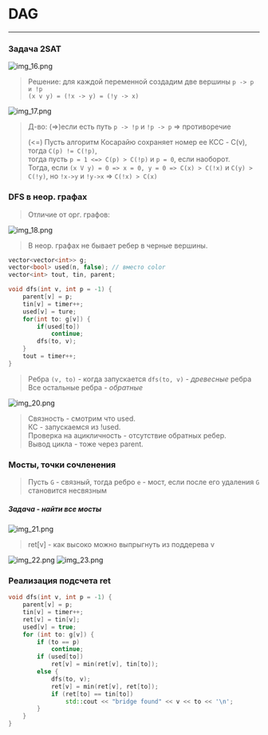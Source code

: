 # DAG
***
### Задача 2SAT
![img_16.png](img_16.png)
> Решение: для каждой переменной создадим две вершины ``p -> p и !p``  
> ``(x v y) = (!x -> y) = (!y -> x)``

![img_17.png](img_17.png)

> Д-во: (=>)если есть путь ``p -> !p`` и ``!p -> p`` => противоречие
> 
>  (<=) Пусть алгоритм Косарайю сохраняет номер ее КСС - C(v),  
> тогда ``C(p) != C(!p)``,  
> тогда пусть ``p = 1 <=> C(p) > C(!p)`` и ``p = 0``, если наоборот.  
> Тогда, если ``(x V y) = 0 => x = 0, y = 0 => C(x) > C(!x)`` и ``C(y) > C(!y)``, но  ``!x->y`` и ``!y->x`` => ``C(!x) > C(x)``

### DFS в неор. графах
> Отличие от орг. графов:

![img_18.png](img_18.png)

> В неор. графах не бывает ребер в черные вершины.

```c++
vector<vector<int>> g;
vector<bool> used(n, false); // вместо color
vector<int> tout, tin, parent;

void dfs(int v, int p = -1) {
    parent[v] = p;
    tin[v] = timer++;
    used[v] = ture;
    for(int to: g[v]) {
        if(used[to])
            continue;
        dfs(to, v);
    }
    tout = timer++;
}
```

> Ребра ``(v, to)`` - когда запускается ``dfs(to, v)`` - *древесные* ребра  
> Все остальные ребра - *обратные*

![img_20.png](img_20.png)

> Связность - смотрим что used.  
> КС - запускаемся из !used.  
> Проверка на ацикличность - отсутствие обратных ребер.  
> Вывод цикла - тоже через parent.

### Мосты, точки сочленения
> Пусть ``G`` - связный, тогда ребро ``е`` - мост, если после его удаления ``G`` становится несвязным

##### Задача - найти все мосты

![img_21.png](img_21.png)

> ret[v] - как высоко можно выпрыгнуть из поддерева v

![img_22.png](img_22.png)
![img_23.png](img_23.png)

### Реализация подсчета ret

```c++
void dfs(int v, int p = -1) {
    parent[v] = p;
    tin[v] = timer++;
    ret[v] = tin[v];
    used[v] = true;
    for (int to: g[v]) {
        if (to == p)
            continue;
        if (used[to])
            ret[v] = min(ret[v], tin[to]);
        else {
            dfs(to, v);
            ret[v] = min(ret[v], ret[to]);
            if (ret[to] == tin[to]) 
                std::cout << "bridge found" << v << to << '\n';
        }
    }
}
```